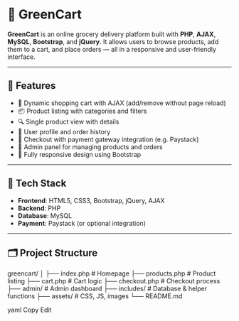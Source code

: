 # 🛒 GreenCart

**GreenCart** is an online grocery delivery platform built with **PHP**, **AJAX**, **MySQL**, **Bootstrap**, and **jQuery**. It allows users to browse products, add them to a cart, and place orders — all in a responsive and user-friendly interface.

---

## 🌟 Features

- 🧺 Dynamic shopping cart with AJAX (add/remove without page reload)
- 📦 Product listing with categories and filters
- 🔍 Single product view with details
- 👤 User profile and order history
- 🛒 Checkout with payment gateway integration (e.g. Paystack)
- 🔐 Admin panel for managing products and orders
- 📱 Fully responsive design using Bootstrap

---

## 🧰 Tech Stack

- **Frontend**: HTML5, CSS3, Bootstrap, jQuery, AJAX
- **Backend**: PHP
- **Database**: MySQL
- **Payment**: Paystack (or optional integration)

---

## 🗂️ Project Structure
greencart/
│
├── index.php # Homepage
├── products.php # Product listing
├── cart.php # Cart logic
├── checkout.php # Checkout process
├── admin/ # Admin dashboard
├── includes/ # Database & helper functions
├── assets/ # CSS, JS, images
└── README.md

yaml
Copy
Edit

